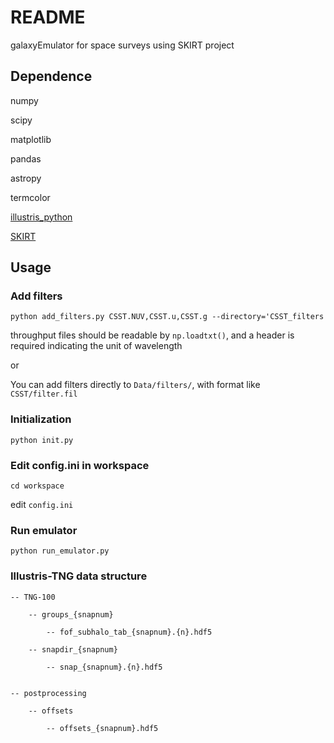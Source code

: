 # README #

galaxyEmulator for space surveys using SKIRT project

## Dependence
numpy

scipy

matplotlib

pandas

astropy

termcolor

[illustris_python](https://github.com/illustristng/illustris_python)

[SKIRT](https://skirt.ugent.be/root/_home.html)

## Usage

### Add filters
`python add_filters.py CSST.NUV,CSST.u,CSST.g --directory='CSST_filters`

throughput files should be readable by `np.loadtxt()`, and a header is required indicating the unit of wavelength

or 

You can add filters directly to `Data/filters/`, with format like `CSST/filter.fil`

### Initialization

`python init.py`


### Edit config.ini in workspace

`cd workspace`

edit `config.ini`

### Run emulator

`python run_emulator.py`

### Illustris-TNG data structure
```
-- TNG-100

    -- groups_{snapnum}
    
        -- fof_subhalo_tab_{snapnum}.{n}.hdf5

    -- snapdir_{snapnum}
    
        -- snap_{snapnum}.{n}.hdf5


-- postprocessing

    -- offsets
    
        -- offsets_{snapnum}.hdf5
```